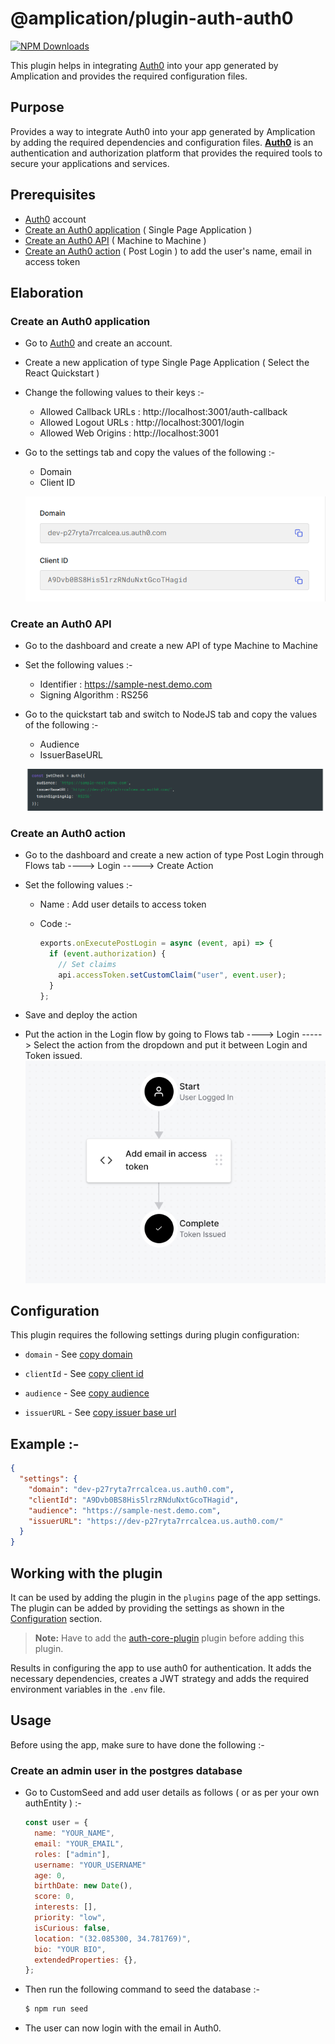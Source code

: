# @amplication/plugin-auth-auth0

[![NPM Downloads](https://img.shields.io/npm/dt/@amplication/plugin-auth-auth0)](https://www.npmjs.com/package/@amplication/plugin-auth-auth0)

This plugin helps in integrating [Auth0](https://auth0.com/) into your app generated by Amplication and provides the required configuration files.

## Purpose

Provides a way to integrate Auth0 into your app generated by Amplication by adding the required dependencies and configuration files. [**Auth0**](https://auth0.com/) is an authentication and authorization platform that provides the required tools to secure your applications and services.

## Prerequisites

- [Auth0](https://auth0.com/) account
- [Create an Auth0 application](#create-an-auth0-application) ( Single Page Application )
- [Create an Auth0 API](#create-an-auth0-api) ( Machine to Machine )
- [Create an Auth0 action](#create-an-auth0-action) ( Post Login ) to add the user's name, email in access token

## Elaboration

### Create an Auth0 application

- Go to [Auth0](https://auth0.com/) and create an account.
- Create a new application of type Single Page Application ( Select the React Quickstart )
- Change the following values to their keys :-

  - Allowed Callback URLs : http://localhost:3001/auth-callback
  - Allowed Logout URLs : http://localhost:3001/login
  - Allowed Web Origins : http://localhost:3001

- Go to the settings tab and copy the values of the following :-

  - Domain
  - Client ID

  ![Auth0 Application Settings](./assets/auth0-admin-settings.png)

### Create an Auth0 API

- Go to the dashboard and create a new API of type Machine to Machine
- Set the following values :-

  - Identifier : https://sample-nest.demo.com
  - Signing Algorithm : RS256

- Go to the quickstart tab and switch to NodeJS tab and copy the values of the following :-

  - Audience
  - IssuerBaseURL

  ![Auth0 API Settings](./assets/auth0-api-settings.png)

### Create an Auth0 action

- Go to the dashboard and create a new action of type Post Login through Flows tab ----> Login -----> Create Action
- Set the following values :-

  - Name : Add user details to access token
  - Code :-

    ```js
    exports.onExecutePostLogin = async (event, api) => {
      if (event.authorization) {
        // Set claims
        api.accessToken.setCustomClaim("user", event.user);
      }
    };
    ```

- Save and deploy the action
- Put the action in the Login flow by going to Flows tab ----> Login -----> Select the action from the dropdown and put it between Login and Token issued.
  ![Action formation](./assets/action.png)

## Configuration

This plugin requires the following settings during plugin configuration:

- `domain` - See [copy domain](./#L32)
- `clientId` - See [copy client id](#L33)

- `audience` - See [copy audience](#L47)
- `issuerURL` - See [copy issuer base url](#L48)

## Example :-

```json
{
  "settings": {
    "domain": "dev-p27ryta7rrcalcea.us.auth0.com",
    "clientId": "A9Dvb0BS8His5lrzRNduNxtGcoTHagid",
    "audience": "https://sample-nest.demo.com",
    "issuerURL": "https://dev-p27ryta7rrcalcea.us.auth0.com/"
  }
}
```

## Working with the plugin

It can be used by adding the plugin in the `plugins` page of the app settings. The plugin can be added by providing the settings as shown in the [Configuration](#configuration) section.

> **Note:** Have to add the [auth-core-plugin](../auth-auth0/README.md) plugin before adding this plugin.

Results in configuring the app to use auth0 for authentication. It adds the necessary dependencies, creates a JWT strategy and adds the required environment variables in the `.env` file.

## Usage

Before using the app, make sure to have done the following :-

### Create an admin user in the postgres database

- Go to CustomSeed and add user details as follows ( or as per your own authEntity ) :-

  ```js
  const user = {
    name: "YOUR_NAME",
    email: "YOUR_EMAIL",
    roles: ["admin"],
    username: "YOUR_USERNAME"
    age: 0,
    birthDate: new Date(),
    score: 0,
    interests: [],
    priority: "low",
    isCurious: false,
    location: "(32.085300, 34.781769)",
    bio: "YOUR BIO",
    extendedProperties: {},
  };
  ```

- Then run the following command to seed the database :-

  ```sh
  $ npm run seed
  ```

- The user can now login with the email in Auth0.
